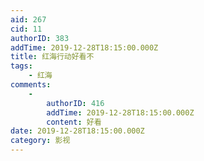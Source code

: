 ```yaml
---
aid: 267
cid: 11
authorID: 383
addTime: 2019-12-28T18:15:00.000Z
title: 红海行动好看不
tags:
    - 红海
comments:
    -
        authorID: 416
        addTime: 2019-12-28T18:15:00.000Z
        content: 好看
date: 2019-12-28T18:15:00.000Z
category: 影视
---
```



